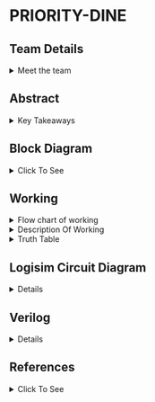 # PRIORITY-DINE

<!-- First Section -->
## Team Details
<details>
  <summary>Meet the team</summary>

  - Semester: 3rd Sem B. Tech. CSE

  - Section: S2

  - Member-1: Mithun Patil V N , 231CS234 , mithunpatilvn.231cs234@nitk.edu.in 

  - Member-2: Pranav Venkat Y K , 231CS242 , pranavvenkatyk.231cs242@nitk.edu.in

  - Member-3: Yashwanth R , 231CS265 , yashwanthr.231cs265@nitk.edu.in
</details>

<!-- Second Section -->
## Abstract
<details>
  <summary>Key Takeaways</summary>
  
  1. **Motivation**:
  The inspiration for this project came from observing a gap in our campus food court services. Due to time constraints between classes, students often struggle with long wait timesfor their orders. While the food court was willing to offer a priority service for an additionalfee, there was no effective channel to facilitate this option. This project aims to bridge that gapby providing a platform where students can pay extra to receive their orders faster, enhancing
convenience and efficiency for both customers and the food court.

2. **Problem Statement**:
Priority Dine was created to solve this problem. It lets customers choose the order in
which their food is served—whether they want their drink first, their starter, or the main
course right away. This makes the dining experience more enjoyable for customers because
they can get their meal the way they prefer.
For hotel and restaurant owners, Priority Dine is also useful because it keeps track of all the
orders for the day. This helps owners know how much food is being ordered and can assist in
managing staff and supplies more efficiently. Overall, Priority Dine makes dining more flexible
for customers and more organized for businesses.

3. **Features**:
Priority Dine is a special service that helps people enjoy their food just the way they want.
We have three choices:
    1. **Priority Service**: If you want your food really fast, you can pay a little extra, and
it will come to you sooner.
    2. **Standard Service**: This is the regular way. You pay the normal price, and your food
comes when it usually does.
    3. **Discounted Service**: If your food takes too long, you get some money taken off your bill.

This way, everyone can choose how they want their food. It makes eating out more fun
and helps restaurants serve their customers better. Priority Dine helps make sure everyone is
happy when they eat!
    

</details>

<!--Third Section-->
## Block Diagram
<details>
  <summary>Click To See</summary>
  
  ![S2-T14](https://github.com/Mithun-144/S2-T14/blob/65d086898b42422ce58c8c3a66e49b8f8ace7ffe/Snapshots/S2-T14.drawio.png)
</details>

## Working
<details>
  <summary>Flow chart of working</summary>
  
  ![Flow Chart](https://github.com/Mithun-144/S2-T14/blob/15761d4b806e93c2fe83d70f696f7c4df7943578/Snapshots/working.drawio%20(1).png)
</details>

<details>
  <summary>Description Of Working</summary>

- *Menu Sections (Starters, Main Course, Dessert)*:

The menu is divided into these three categories. The items from these categories can be ordered.


- *Availability Check (Down Counter)*:

For each item ordered from a specific section, a down counter checks its availability.

This is represented by LED:

Light On: Item is available.

Light Off: Item is not available.

- *Order Priority Input*:

The system takes input for order priority, determining which section (Starters, Main Course, or
Dessert) should be served first.
This process involves a comparator, which compares the input priorities to decide the order in which
the items should be prepared and served.

- *Service Type Input (Normal/Priority)*:

The customer can select between two types of services:
- Normal Service
- Priority Service

- *Cost Calculation*:

The cost is calculated based on the items ordered and the type of service selected.

- *Estimated Time Display*:

Once the service type and order details are entered, the system calculates and displays the estimated time required to prepare the order.

An Order Ready Alarm is activated once the order is completed within the estimated time.
Priority Service:

- *For priority service*:

An additional Priority Fee (12.5 percent of the total cost) is applied.
The estimated time for the order is reduced.

- *If the time to serve exceeds the reduced time*:

A portion of the money (50percent of the cost) is returned to the customer.
The Order Ready Alarm is activated to indicate when the order is ready.

- *Timer and Comparator Logic*:

A timer and comparator are used to track the time taken to prepare the order.
If the preparation time exceeds the estimated or reduced time, the system triggers actions like money
return for priority customers.

A Up Counter is used to keep track total orders of the day.
</details>

<details>
  <summary>Truth Table</summary>
    
  Time   | A      | Total Cost  | Total Time |Total Time(Pr)  |Total Prioriy cost |Time Exceeded |Cost Return |
  |-------|-------|-------------|------------|----------------|-------------------|--------------|------------|
  0    | 000000 |   0000000   |    00000   |       00000    |          00000    |      0       |  000000      |  
  5    | 000000 |   0000000   |    00000   |       00000    |          00000    |      1       |  000000      | 
 10    | 000001 |   0001010   |    00011   |       00010    |          00001    |      0       |  000000      |  
 15    | 000001 |   0001010   |    00011   |       00010    |          00001    |      1       |  000101      |  
 20    | 000010 |   0001010   |    00011   |       00010    |          00001    |      0       |  000000      | 
 25    | 000010 |   0001010   |    00011   |       00010    |          00001    |      1       |  000101      |  
 30    | 000011 |   0010100   |    00110   |       00100    |          00010    |      0       |  000000      |  
 35    | 000011 |   0010100   |    00110   |       00100    |          00010    |      1       |  001010      |
 40    | 000100 |   0011110   |    00111   |       00110    |          00011    |      0       |  000000      |
 45    | 000100 |   0011110   |    00111   |       00110    |          00011    |      1       |  001111      |
 80    | 001000 |   0011110   |    00111   |       00110    |          00011    |      0       |  000000      |  
 85    | 001000 |   0011110   |    00111   |       00110    |          00011    |      1       |  001111      |
 160   | 010000 |   0010100   |    00101   |       00100    |          00010    |      0       |  000000      | 
 165   | 010000 |   0010100   |    00101   |       00100    |          00010    |      1       |  001010      |
 320   | 100000 |   0010100   |    00101   |       00100    |          00010    |      0       |  000000      | 
 325   | 100000 |   0010100   |    00101   |       00100    |          00010    |      1       |  001010      |
 620   | 111110 |   1101110   |    11011   |       10110    |          01011    |      0       |  000000      | 
 625   | 111110 |   1101110   |    11011   |       10110    |          01011    |      1       |  110111      |  
 630   | 111111 |   1111000   |    11110   |       11000    |          01100    |      0       |  000000      |  
 635   | 111111 |   1111000   |    11110   |       11000    |          01100    |      1       |  111100      |  
 640   | 111111 |   1111000   |    11110   |       11000    |          01100    |      0       |  000000      |
</details>

<!--Fourth Section-->
## Logisim Circuit Diagram
<details>
  <summary>Details</summary>
  
</details>


<!--Fifth Section-->
## Verilog
<details>
  <summary>Details</summary>
  
</details>

<!--Sixth Section-->
## References
<details>
 <summary>Click To See</summary> 
  
  1. M. Morris Mano, Digital Logic and Computer Design.
  2. Neso Academy Youtube Channel. <url>https://www.youtube.com/@nesoacademy</url> 
</details>


